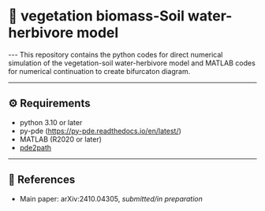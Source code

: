   # 🌱 vegetation biomass-Soil water-herbivore model

--- This repository contains the python codes for direct numerical simulation of the vegetation-soil water-herbivore model and MATLAB codes for numerical
continuation to create bifurcaton diagram.

---

## ⚙️ Requirements

- python 3.10 or later
- py-pde (https://py-pde.readthedocs.io/en/latest/)
- MATLAB (R2020 or later)
- [pde2path](https://www.staff.uni-oldenburg.de/hannes.uecker/pde2path/)

---

## 📎 References

- Main paper: arXiv:2410.04305, *submitted/in preparation*
